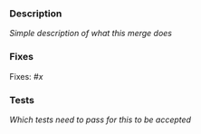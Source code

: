 ### Description

_Simple description of what this merge does_

### Fixes

Fixes: _#x_

### Tests

_Which tests need to pass for this to be accepted_

